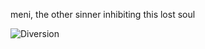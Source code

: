 meni, the other sinner inhibiting this lost soul

![Diversion](https://github.com/user-attachments/assets/21d57958-07d5-4460-b803-8c155937255c)
